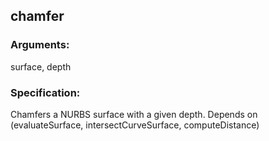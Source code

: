 ## chamfer
### Arguments: 
surface, depth
### Specification: 
Chamfers a NURBS surface with a given depth. Depends on (evaluateSurface, intersectCurveSurface, computeDistance)
